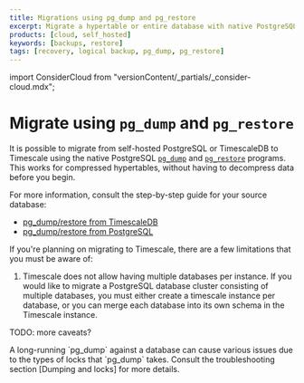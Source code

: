 ```yaml
---
title: Migrations using pg_dump and pg_restore
excerpt: Migrate a hypertable or entire database with native PostgreSQL commands
products: [cloud, self_hosted]
keywords: [backups, restore]
tags: [recovery, logical backup, pg_dump, pg_restore]
---
```


import ConsiderCloud from "versionContent/_partials/_consider-cloud.mdx";

# Migrate using `pg_dump` and `pg_restore`

It is possible to migrate from self-hosted PostgreSQL or TimescaleDB to
Timescale using the native PostgreSQL [`pg_dump`][pg_dump] and
[`pg_restore`][pg_restore] programs. This works for compressed hypertables,
without having to decompress data before you begin.

For more information, consult the step-by-step guide for your source database:

- [pg_dump/restore from TimescaleDB][from-timescaledb]
- [pg_dump/restore from PostgreSQL][from-postgres]

If you're planning on migrating to Timescale, there are a few limitations that
you must be aware of:

1. Timescale does not allow having multiple databases per instance.
   If you would like to migrate a PostgreSQL database cluster consisting of
   multiple databases, you must either create a timescale instance per
   database, or you can merge each database into its own schema in the
   Timescale instance.

TODO: more caveats?

<Highlight type="info">
A long-running `pg_dump` against a database can cause various issues due to the
types of locks that `pg_dump` takes. Consult the troubleshooting section
[Dumping and locks] for more details.
</Highlight>

[pg_dump]: https://www.postgresql.org/docs/current/static/app-pgdump.html
[pg_restore]: https://www.postgresql.org/docs/current/static/app-pgrestore.html
[from-timescaledb]: /migrate/:currentVersion:/pg-dump-and-restore/pg-dump-restore-from-timescaledb/
[from-postgres]: /migrate/:currentVersion:/pg-dump-and-restore/pg-dump-restore-from-postgres/
[Dumping and locks]: /migrate/:currentVersion:/troubleshooting/#dumping-and-locks
